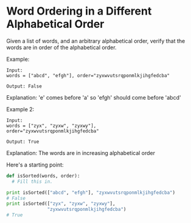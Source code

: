 # Word Ordering in a Different Alphabetical Order

Given a list of words, and an arbitrary alphabetical order, verify that the words are in order of the alphabetical order.

Example:

```
Input:
words = ["abcd", "efgh"], order="zyxwvutsrqponmlkjihgfedcba"

Output: False
```

Explanation: 'e' comes before 'a' so 'efgh' should come before 'abcd'

Example 2:

```
Input:
words = ["zyx", "zyxw", "zyxwy"],
order="zyxwvutsrqponmlkjihgfedcba"

Output: True
```

Explanation: The words are in increasing alphabetical order

Here's a starting point:

```python
def isSorted(words, order):
  # Fill this in.

print isSorted(["abcd", "efgh"], "zyxwvutsrqponmlkjihgfedcba")
# False
print isSorted(["zyx", "zyxw", "zyxwy"],
               "zyxwvutsrqponmlkjihgfedcba")
# True
```
